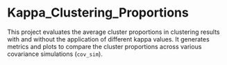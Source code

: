 # Kappa_Clustering_Proportions
This project evaluates the average cluster proportions in clustering results with and without the application of different kappa values. It generates metrics and plots to compare the cluster proportions across various covariance simulations (`cov_sim`).
